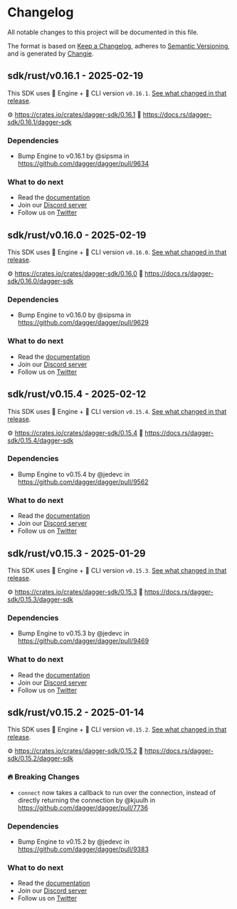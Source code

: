 # Changelog

All notable changes to this project will be documented in this file.

The format is based on [Keep a Changelog](https://keepachangelog.com/en/1.0.0/),
adheres to [Semantic Versioning](https://semver.org/spec/v2.0.0.html),
and is generated by [Changie](https://github.com/miniscruff/changie).

## sdk/rust/v0.16.1 - 2025-02-19

This SDK uses 🚙 Engine + 🚗 CLI version `v0.16.1`. [See what changed in that release](https://github.com/dagger/dagger/releases/tag/v0.16.1).

⚙️  https://crates.io/crates/dagger-sdk/0.16.1
📒 https://docs.rs/dagger-sdk/0.16.1/dagger-sdk

### Dependencies
- Bump Engine to v0.16.1 by @sipsma in https://github.com/dagger/dagger/pull/9634

### What to do next
- Read the [documentation](https://docs.dagger.io/sdk/nodejs)
- Join our [Discord server](https://discord.gg/dagger-io)
- Follow us on [Twitter](https://twitter.com/dagger_io)

## sdk/rust/v0.16.0 - 2025-02-19

This SDK uses 🚙 Engine + 🚗 CLI version `v0.16.0`. [See what changed in that release](https://github.com/dagger/dagger/releases/tag/v0.16.0).

⚙️  https://crates.io/crates/dagger-sdk/0.16.0
📒 https://docs.rs/dagger-sdk/0.16.0/dagger-sdk

### Dependencies
- Bump Engine to v0.16.0 by @sipsma in https://github.com/dagger/dagger/pull/9629

### What to do next
- Read the [documentation](https://docs.dagger.io/sdk/nodejs)
- Join our [Discord server](https://discord.gg/dagger-io)
- Follow us on [Twitter](https://twitter.com/dagger_io)

## sdk/rust/v0.15.4 - 2025-02-12

This SDK uses 🚙 Engine + 🚗 CLI version `v0.15.4`. [See what changed in that release](https://github.com/dagger/dagger/releases/tag/v0.15.4).

⚙️  https://crates.io/crates/dagger-sdk/0.15.4
📒 https://docs.rs/dagger-sdk/0.15.4/dagger-sdk

### Dependencies
- Bump Engine to v0.15.4 by @jedevc in https://github.com/dagger/dagger/pull/9562

### What to do next
- Read the [documentation](https://docs.dagger.io/sdk/nodejs)
- Join our [Discord server](https://discord.gg/dagger-io)
- Follow us on [Twitter](https://twitter.com/dagger_io)

## sdk/rust/v0.15.3 - 2025-01-29

This SDK uses 🚙 Engine + 🚗 CLI version `v0.15.3`. [See what changed in that release](https://github.com/dagger/dagger/releases/tag/v0.15.3).

⚙️  https://crates.io/crates/dagger-sdk/0.15.3
📒 https://docs.rs/dagger-sdk/0.15.3/dagger-sdk

### Dependencies
- Bump Engine to v0.15.3 by @jedevc in https://github.com/dagger/dagger/pull/9469

### What to do next
- Read the [documentation](https://docs.dagger.io/sdk/nodejs)
- Join our [Discord server](https://discord.gg/dagger-io)
- Follow us on [Twitter](https://twitter.com/dagger_io)

## sdk/rust/v0.15.2 - 2025-01-14

This SDK uses 🚙 Engine + 🚗 CLI version `v0.15.2`. [See what changed in that release](https://github.com/dagger/dagger/releases/tag/v0.15.2).

⚙️  https://crates.io/crates/dagger-sdk/0.15.2
📒 https://docs.rs/dagger-sdk/0.15.2/dagger-sdk

### 🔥 Breaking Changes
- `connect` now takes a callback to run over the connection, instead of directly returning the connection by @kjuulh in https://github.com/dagger/dagger/pull/7736

### Dependencies
- Bump Engine to v0.15.2 by @jedevc in https://github.com/dagger/dagger/pull/9383

### What to do next
- Read the [documentation](https://docs.dagger.io/sdk/nodejs)
- Join our [Discord server](https://discord.gg/dagger-io)
- Follow us on [Twitter](https://twitter.com/dagger_io)
